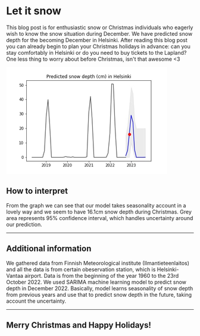 # Let it snow

This blog post is for enthusiastic snow or Christmas individuals who eagerly wish to know the snow situation during December. We have predicted snow depth for the becoming December in Helsinki. After reading this blog post you can already begin to plan your Christmas holidays in advance: can you stay comfortably in Helsinki or do you need to buy tickets to the Lapland? One less thing to worry about before Christmas, isn't that awesome <3

![graph1](https://github.com/Elveksi/Elveksi.github.io/blob/main/images/last_christmas2.jpg?raw=true)

## How to interpret

From the graph we can see that our model takes seasonality account in a lovely way and we seem to have 16.1cm snow depth during Christmas. Grey area represents 95% confidence interval, which handles uncertainty around our prediction. 

---

## Additional information

We gathered data from Finnish Meteorological institute (Ilmantieteenlaitos) and all the data is from certain obeservation station, which is Helsinki-Vantaa airport. Data is from the beginning of the year 1960 to the 23rd October 2022. We used SARIMA machine learning model to predict snow depth in December 2022. Basically, model learns seasonality of snow depth from previous years and use that to predict snow depth in the future, taking account the uncertainty.

---

## Merry Christmas and Happy Holidays!

